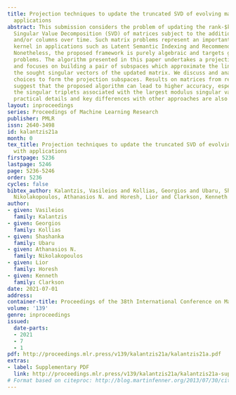 ```yaml
---
title: Projection techniques to update the truncated SVD of evolving matrices with
  applications
abstract: This submission considers the problem of updating the rank-$k$ truncated
  Singular Value Decomposition (SVD) of matrices subject to the addition of new rows
  and/or columns over time. Such matrix problems represent an important computational
  kernel in applications such as Latent Semantic Indexing and Recommender Systems.
  Nonetheless, the proposed framework is purely algebraic and targets general updating
  problems. The algorithm presented in this paper undertakes a projection viewpoint
  and focuses on building a pair of subspaces which approximate the linear span of
  the sought singular vectors of the updated matrix. We discuss and analyze two different
  choices to form the projection subspaces. Results on matrices from real applications
  suggest that the proposed algorithm can lead to higher accuracy, especially for
  the singular triplets associated with the largest modulus singular values. Several
  practical details and key differences with other approaches are also discussed.
layout: inproceedings
series: Proceedings of Machine Learning Research
publisher: PMLR
issn: 2640-3498
id: kalantzis21a
month: 0
tex_title: Projection techniques to update the truncated SVD of evolving matrices
  with applications
firstpage: 5236
lastpage: 5246
page: 5236-5246
order: 5236
cycles: false
bibtex_author: Kalantzis, Vasileios and Kollias, Georgios and Ubaru, Shashanka and
  Nikolakopoulos, Athanasios N. and Horesh, Lior and Clarkson, Kenneth
author:
- given: Vasileios
  family: Kalantzis
- given: Georgios
  family: Kollias
- given: Shashanka
  family: Ubaru
- given: Athanasios N.
  family: Nikolakopoulos
- given: Lior
  family: Horesh
- given: Kenneth
  family: Clarkson
date: 2021-07-01
address:
container-title: Proceedings of the 38th International Conference on Machine Learning
volume: '139'
genre: inproceedings
issued:
  date-parts:
  - 2021
  - 7
  - 1
pdf: http://proceedings.mlr.press/v139/kalantzis21a/kalantzis21a.pdf
extras:
- label: Supplementary PDF
  link: http://proceedings.mlr.press/v139/kalantzis21a/kalantzis21a-supp.pdf
# Format based on citeproc: http://blog.martinfenner.org/2013/07/30/citeproc-yaml-for-bibliographies/
---
```


